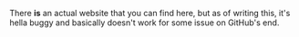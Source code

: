 There **is** an actual website that you can find here, but as of writing this, it's hella buggy and basically doesn't work for some issue on GitHub's end. 
